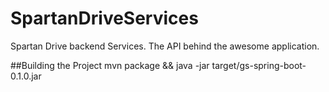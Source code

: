 # SpartanDriveServices
Spartan Drive backend Services. The API behind the awesome application.

##Building the Project
mvn package && java -jar target/gs-spring-boot-0.1.0.jar
